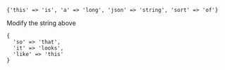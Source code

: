     {'this' => 'is', 'a' => 'long', 'json' => 'string', 'sort' => 'of'}

Modify the string above

    {
      'so' => 'that',
      'it' => 'looks',
      'like' => 'this'
    }

